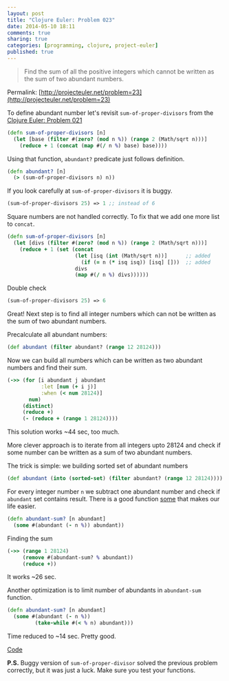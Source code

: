 ```yaml
---
layout: post
title: "Clojure Euler: Problem 023"
date: 2014-05-10 18:11
comments: true
sharing: true
categories: [programming, clojure, project-euler]
published: true
---
```


> Find the sum of all the positive integers
> which cannot be written as the sum of two abundant numbers.

Permalink: [http://projecteuler.net/problem=23](http://projecteuler.net/problem=23)

<!-- more -->

To define abundant number let's revisit `sum-of-proper-divisors` from the [Clojure Euler: Problem 021](/blog/clojure-euler-problem-021)

``` clojure
(defn sum-of-proper-divisors [n]
  (let [base (filter #(zero? (mod n %)) (range 2 (Math/sqrt n)))]
    (reduce + 1 (concat (map #(/ n %) base) base))))
```

Using that function, `abundant?` predicate just follows definition.

``` clojure
(defn abundant? [n]
  (> (sum-of-proper-divisors n) n))
```

If you look carefully at `sum-of-proper-divisors` it is buggy.

``` clojure
(sum-of-proper-divisors 25) => 1 ;; instead of 6
```

Square numbers are not handled correctly.
To fix that we add one more list to `concat`.

``` clojure
(defn sum-of-proper-divisors [n]
  (let [divs (filter #(zero? (mod n %)) (range 2 (Math/sqrt n)))]
    (reduce + 1 (set (concat
                      (let [isq (int (Math/sqrt n))]      ;; added
                        (if (= n (* isq isq)) [isq] []))  ;; added
                      divs
                      (map #(/ n %) divs))))))
```

Double check

``` clojure
(sum-of-proper-divisors 25) => 6
```

Great! Next step is to find all integer numbers which can not be written as the sum of two abundant numbers.

Precalculate all abundant numbers:

``` clojure
(def abundant (filter abundant? (range 12 28124)))
```

Now we can build all numbers which can be written as
two abundant numbers and find their sum.

``` clojure
(->> (for [i abundant j abundant
           :let [num (+ i j)]
           :when (< num 28124)]
       num)
     (distinct)
     (reduce +)
     (- (reduce + (range 1 28124))))
```

This solution works ~44 sec, too much.

More clever approach is to iterate from all integers upto 28124 and check if some number can be written as a sum of two abundant numbers.

The trick is simple: we building sorted set of abundant numbers

``` clojure
(def abundant (into (sorted-set) (filter abundant? (range 12 28124))))
```

For every integer number `n` we subtract one abundant number and check if `abundant` set contains result.
There is a good function [some](http://clojuredocs.org/clojure_core/clojure.core/some) that makes our life easier.

``` clojure
(defn abundant-sum? [n abundant]
  (some #(abundant (- n %)) abundant))
```

Finding the sum


``` clojure
(->> (range 1 28124)
     (remove #(abundant-sum? % abundant))
     (reduce +))
```

It works ~26 sec.

Another optimization is to limit number of abundants in
`abundant-sum` function.

``` clojure
(defn abundant-sum? [n abundant]
  (some #(abundant (- n %))
         (take-while #(< % n) abundant)))
```

Time reduced to ~14 sec. Pretty good.

[Code](https://github.com/mishadoff/project-euler/blob/master/src/project_euler/problem023.clj)

**P.S.** Buggy version of `sum-of-proper-divisor` solved the previous problem correctly, but it was just a luck. Make sure you test your functions.

